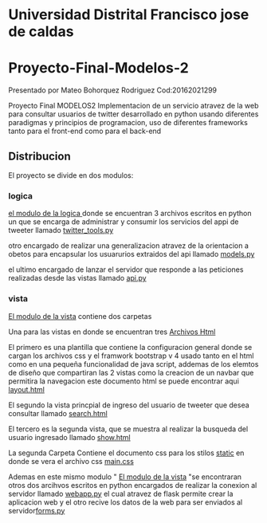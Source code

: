 # Universidad Distrital Francisco jose de caldas 
# Proyecto-Final-Modelos-2

Presentado por Mateo Bohorquez Rodriguez Cod:20162021299 

Proyecto Final MODELOS2 Implementacion de un servicio atravez de la web para consultar usuarios de twitter desarrollado en python usando diferentes paradigmas y principios de programacion, uso de diferentes frameworks tanto para el front-end 
como para el back-end

## Distribucion

El proyecto se divide en dos modulos:
### logica

[el modulo de la logica ](https://github.com/matheo6/Proyecto-Final-Modelos-2/tree/master/Server%20Tweeter) donde se encuentran 3 archivos escritos en python un que se encarga de administrar y consumir los servicios del appi de tweeter llamado 
[twitter_tools.py](https://github.com/matheo6/Proyecto-Final-Modelos-2/blob/master/Server%20Tweeter/api.py)

otro encargado de realizar una generalizacion atravez de la orientacion a obetos para encapsular los usuarurios extraidos del api llamado 
[models.py](https://github.com/matheo6/Proyecto-Final-Modelos-2/blob/master/Server%20Tweeter/models.py)

el ultimo encargado de lanzar el servidor que responde a las peticiones realizadas desde las vistas llamado
[api.py](https://github.com/matheo6/Proyecto-Final-Modelos-2/blob/master/Server%20Tweeter/twitter_tools.py) 

### vista
[El modulo de la vista](https://github.com/matheo6/Proyecto-Final-Modelos-2/tree/master/View) contiene dos carpetas

Una para las vistas en donde se encuentran tres [Archivos Html](https://github.com/matheo6/Proyecto-Final-Modelos-2/tree/master/View/templates)

El primero es una plantilla que contiene la configuracion general donde se cargan los archivos css y el framwork bootstrap v 4 usado tanto en el html como en una pequeña funcionalidad de java script, addemas de los elemtos de diseño que compartiran las 2 vistas como la creacion de un navbar que permitira la navegacion este documento html se puede encontrar aqui [layout.html](https://github.com/matheo6/Proyecto-Final-Modelos-2/blob/master/View/templates/layout.html)

El segundo la vista princpial de ingreso del usuario de tweeter que desea consultar llamado [search.html](https://github.com/matheo6/Proyecto-Final-Modelos-2/blob/master/View/templates/search.html)

El tercero es la segunda vista, que se muestra al realizar la busqueda del usuario ingresado llamado [show.html](https://github.com/matheo6/Proyecto-Final-Modelos-2/blob/master/View/templates/show.html)

La segunda Carpeta Contiene el documento css para los stilos [static](https://github.com/matheo6/Proyecto-Final-Modelos-2/tree/master/View/static)   en donde se vera el archivo css [main.css](https://github.com/matheo6/Proyecto-Final-Modelos-2/blob/master/View/static/main.css)

Ademas en este mismo modulo " [El modulo de la vista](https://github.com/matheo6/Proyecto-Final-Modelos-2/tree/master/View) "se encontraran otros dos arcihvos escritos en python encargados de realizar la conexion al servidor llamado [webapp.py](https://github.com/matheo6/Proyecto-Final-Modelos-2/blob/master/View/webapp.py) el cual atravez de flask permite crear la aplicacion web y el otro recive los datos de la web para ser enviados al servidor[forms.py](https://github.com/matheo6/Proyecto-Final-Modelos-2/blob/master/View/forms.py) 






